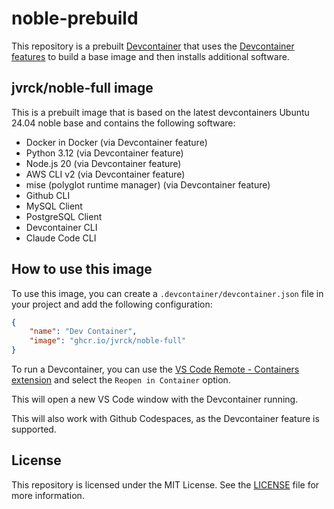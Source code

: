 # noble-prebuild

This repository is a prebuilt [Devcontainer](https://containers.dev/) that uses the [Devcontainer features](https://containers.dev/features) to build a base image and then installs additional software.

## jvrck/noble-full image
This is a prebuilt image that is based on the latest devcontainers Ubuntu 24.04 noble base and contains the following software:

- Docker in Docker (via Devcontainer feature) 
- Python 3.12 (via Devcontainer feature)
- Node.js 20 (via Devcontainer feature)
- AWS CLI v2 (via Devcontainer feature)
- mise (polyglot runtime manager) (via Devcontainer feature)
- Github CLI
- MySQL Client
- PostgreSQL Client
- Devcontainer CLI
- Claude Code CLI

## How to use this image
To use this image, you can create a `.devcontainer/devcontainer.json` file in your project and add the following configuration:

```json
{
	"name": "Dev Container",
	"image": "ghcr.io/jvrck/noble-full"
}
```
To run a Devcontainer, you can use the [VS Code Remote - Containers extension](https://marketplace.visualstudio.com/items?itemName=ms-vscode-remote.remote-containers) and select the `Reopen in Container` option.

This will open a new VS Code window with the Devcontainer running.

This will also work with Github Codespaces, as the Devcontainer feature is supported.

## License
This repository is licensed under the MIT License. See the [LICENSE](LICENSE) file for more information.